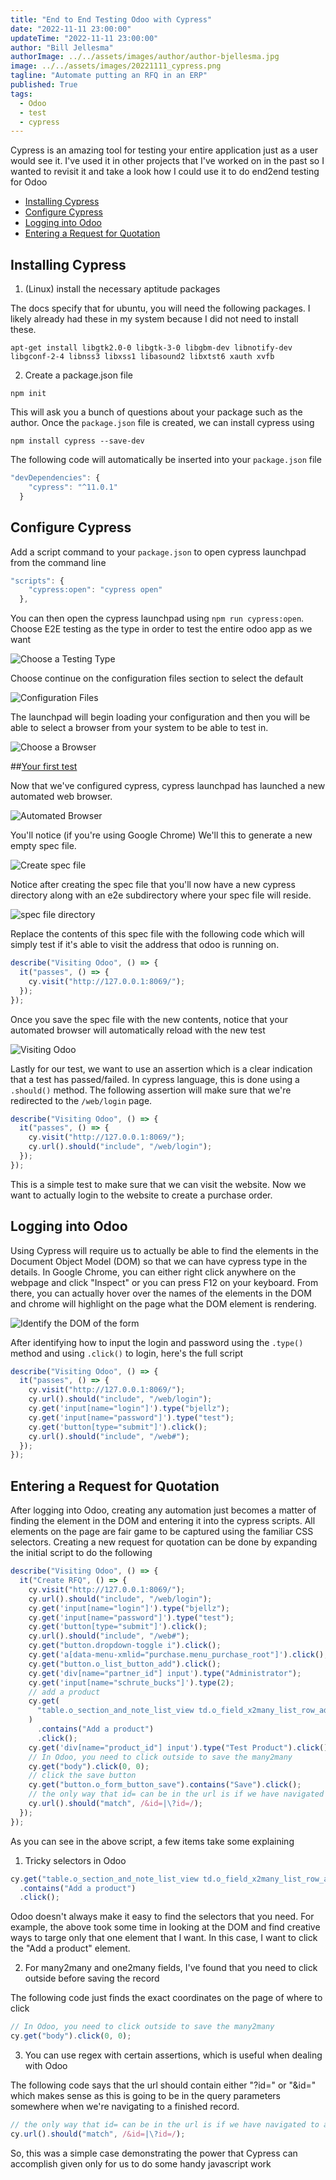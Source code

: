 ```yaml
---
title: "End to End Testing Odoo with Cypress"
date: "2022-11-11 23:00:00"
updateTime: "2022-11-11 23:00:00"
author: "Bill Jellesma"
authorImage: ../../assets/images/author/author-bjellesma.jpg
image: ../../assets/images/20221111_cypress.png
tagline: "Automate putting an RFQ in an ERP"
published: True
tags:
  - Odoo
  - test
  - cypress
---
```


Cypress is an amazing tool for testing your entire application just as a user would see it. I've used it in other projects that I've worked on in the past so I wanted to revisit it and take a look how I could use it to do end2end testing for Odoo

<ul>
    <li><a href="blog/20221111_odoo_cypress#install">Installing Cypress</a></li>
    <li><a href="blog/20221111_odoo_cypress#configure">Configure Cypress</a></li>
    <li><a href="blog/20221111_odoo_cypress#logging">Logging into Odoo</a></li>
    <li><a href="blog/20221111_odoo_cypress#rfq">Entering a Request for Quotation</a></li>
</ul>

## <a name="install">Installing Cypress</a>

1. (Linux) install the necessary aptitude packages

The docs specify that for ubuntu, you will need the following packages. I likely already had these in my system because I did not need to install these.

```
apt-get install libgtk2.0-0 libgtk-3-0 libgbm-dev libnotify-dev libgconf-2-4 libnss3 libxss1 libasound2 libxtst6 xauth xvfb
```

2. Create a package.json file

`npm init`

This will ask you a bunch of questions about your package such as the author. Once the `package.json` file is created, we can install cypress using

`npm install cypress --save-dev`

The following code will automatically be inserted into your `package.json` file

```js
"devDependencies": {
    "cypress": "^11.0.1"
  }
```

## <a name="configure">Configure Cypress</a>

Add a script command to your `package.json` to open cypress launchpad from the command line

```js
"scripts": {
    "cypress:open": "cypress open"
  },
```

You can then open the cypress launchpad using `npm run cypress:open`. Choose E2E testing as the type in order to test the entire odoo app as we want

![Choose a Testing Type](../../assets/images/20221111_cypress/2022-11-11-20-37-19.png)

Choose continue on the configuration files section to select the default

![Configuration Files](../../assets/images/20221111_cypress/2022-11-11-20-46-20.png)

The launchpad will begin loading your configuration and then you will be able to select a browser from your system to be able to test in.

![Choose a Browser](../../assets/images/20221111_cypress/2022-11-11-20-49-02.png)

##<a href="test">Your first test</a>

Now that we've configured cypress, cypress launchpad has launched a new automated web browser.

![Automated Browser](../../assets/images/20221111_cypress/2022-11-11-20-56-31.png)

You'll notice (if you're using Google Chrome) We'll this to generate a new empty spec file.

![Create spec file](../../assets/images/20221111_cypress/2022-11-11-20-53-00.png)

Notice after creating the spec file that you'll now have a new cypress directory along with an e2e subdirectory where your spec file will reside.

![spec file directory](../../assets/images/20221111_cypress/2022-11-11-20-59-16.png)

Replace the contents of this spec file with the following code which will simply test if it's able to visit the address that odoo is running on.

```js
describe("Visiting Odoo", () => {
  it("passes", () => {
    cy.visit("http://127.0.0.1:8069/");
  });
});
```

Once you save the spec file with the new contents, notice that your automated browser will automatically reload with the new test

![Visiting Odoo](../../assets/images/20221111_cypress/2022-11-11-21-04-24.png)

Lastly for our test, we want to use an assertion which is a clear indication that a test has passed/failed. In cypress language, this is done using a `.should()` method. The following assertion will make sure that we're redirected to the `/web/login` page.

```js
describe("Visiting Odoo", () => {
  it("passes", () => {
    cy.visit("http://127.0.0.1:8069/");
    cy.url().should("include", "/web/login");
  });
});
```

This is a simple test to make sure that we can visit the website. Now we want to actually login to the website to create a purchase order.

## <a name="logging">Logging into Odoo</a>

Using Cypress will require us to actually be able to find the elements in the Document Object Model (DOM) so that we can have cypress type in the details. In Google Chrome, you can either right click anywhere on the webpage and click "Inspect" or you can press F12 on your keyboard. From there, you can actually hover over the names of the elements in the DOM and chrome will highlight on the page what the DOM element is rendering.

![Identify the DOM of the form](../../assets/images/20221111_cypress/2022-11-11-21-13-12.png)

After identifying how to input the login and password using the `.type()` method and using `.click()` to login, here's the full script

```js
describe("Visiting Odoo", () => {
  it("passes", () => {
    cy.visit("http://127.0.0.1:8069/");
    cy.url().should("include", "/web/login");
    cy.get('input[name="login"]').type("bjellz");
    cy.get('input[name="password"]').type("test");
    cy.get('button[type="submit"]').click();
    cy.url().should("include", "/web#");
  });
});
```

## <a name="rfq">Entering a Request for Quotation</a>

After logging into Odoo, creating any automation just becomes a matter of finding the element in the DOM and entering it into the cypress scripts. All elements on the page are fair game to be captured using the familiar CSS selectors. Creating a new request for quotation can be done by expanding the initial script to do the following

```js
describe("Visiting Odoo", () => {
  it("Create RFQ", () => {
    cy.visit("http://127.0.0.1:8069/");
    cy.url().should("include", "/web/login");
    cy.get('input[name="login"]').type("bjellz");
    cy.get('input[name="password"]').type("test");
    cy.get('button[type="submit"]').click();
    cy.url().should("include", "/web#");
    cy.get("button.dropdown-toggle i").click();
    cy.get('a[data-menu-xmlid="purchase.menu_purchase_root"]').click();
    cy.get("button.o_list_button_add").click();
    cy.get('div[name="partner_id"] input').type("Administrator");
    cy.get('input[name="schrute_bucks"]').type(2);
    // add a product
    cy.get(
      "table.o_section_and_note_list_view td.o_field_x2many_list_row_add a"
    )
      .contains("Add a product")
      .click();
    cy.get('div[name="product_id"] input').type("Test Product").click();
    // In Odoo, you need to click outside to save the many2many
    cy.get("body").click(0, 0);
    // click the save button
    cy.get("button.o_form_button_save").contains("Save").click();
    // the only way that id= can be in the url is if we have navigated to a saved record
    cy.url().should("match", /&id=|\?id=/);
  });
});
```

As you can see in the above script, a few items take some explaining

1. Tricky selectors in Odoo

```js
cy.get("table.o_section_and_note_list_view td.o_field_x2many_list_row_add a")
  .contains("Add a product")
  .click();
```

Odoo doesn't always make it easy to find the selectors that you need. For example, the above took some time in looking at the DOM and find creative ways to targe only that one element that I want. In this case, I want to click the "Add a product" element.

2. For many2many and one2many fields, I've found that you need to click outside before saving the record

The following code just finds the exact coordinates on the page of where to click

```js
// In Odoo, you need to click outside to save the many2many
cy.get("body").click(0, 0);
```

3. You can use regex with certain assertions, which is useful when dealing with Odoo

The following code says that the url should contain either "?id=" or "&id=" which makes sense as this is going to be in the query parameters somewhere when we're navigating to a finished record.

```js
// the only way that id= can be in the url is if we have navigated to a saved record
cy.url().should("match", /&id=|\?id=/);
```

So, this was a simple case demonstrating the power that Cypress can accomplish given only for us to do some handy javascript work

